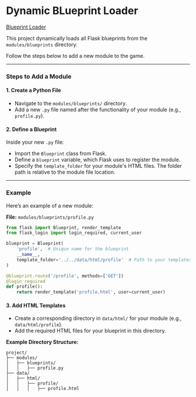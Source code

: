 # Dynamic BLueprint Loader

[Blueprint Loader](../GameServer/modules/__init__.py)

This project dynamically loads all Flask blueprints from the `modules/blueprints` directory. 

Follow the steps below to add a new module to the game.

---

### Steps to Add a Module

#### 1. Create a Python File
- Navigate to the `modules/blueprints/` directory.
- Add a new `.py` file named after the functionality of your module (e.g., `profile.py`).

#### 2. Define a Blueprint
Inside your new `.py` file:
- Import the `Blueprint` class from Flask.
- Define a `blueprint` variable, which Flask uses to register the module.
- Specify the `template_folder` for your module's HTML files. The folder path is relative to the module file location.

---

### Example
Here’s an example of a new module:

**File:** `modules/blueprints/profile.py`
```python
from flask import Blueprint, render_template
from flask_login import login_required, current_user

blueprint = Blueprint(
    'profile',  # Unique name for the blueprint
    __name__, 
    template_folder='../../data/html/profile'  # Path to your templates
)

@blueprint.route('/profile', methods=['GET'])
@login_required
def profile():
    return render_template('profile.html', user=current_user)
```

#### 3. Add HTML Templates
- Create a corresponding directory in `data/html/` for your module (e.g., `data/html/profile`).
- Add the required HTML files for your blueprint in this directory.

**Example Directory Structure:**

```
project/
├── modules/
│   ├── blueprints/
│   │   ├── profile.py
├── data/
│   ├── html/
│   │   ├── profile/
│   │   │   ├── profile.html
```